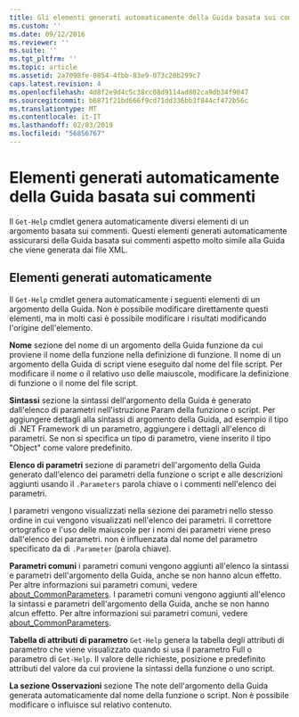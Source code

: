 ```yaml
---
title: Gli elementi generati automaticamente della Guida basata sui commenti | Microsoft Docs
ms.custom: ''
ms.date: 09/12/2016
ms.reviewer: ''
ms.suite: ''
ms.tgt_pltfrm: ''
ms.topic: article
ms.assetid: 2a7098fe-0854-4fbb-83e9-073c20b299c7
caps.latest.revision: 4
ms.openlocfilehash: 4d8f2e9d4c5c38cc08d9114ad802ca9db34f9047
ms.sourcegitcommit: b6871f21bd666f9cd71dd336bb3f844cf472b56c
ms.translationtype: MT
ms.contentlocale: it-IT
ms.lasthandoff: 02/03/2019
ms.locfileid: "56856767"
---
```

# <a name="autogenerated-elements-of-comment-based-help"></a>Elementi generati automaticamente della Guida basata sui commenti

Il `Get-Help` cmdlet genera automaticamente diversi elementi di un argomento basata sui commenti. Questi elementi generati automaticamente assicurarsi della Guida basata sui commenti aspetto molto simile alla Guida che viene generata dai file XML.

## <a name="autogenerated-elements"></a>Elementi generati automaticamente

Il `Get-Help` cmdlet genera automaticamente i seguenti elementi di un argomento della Guida. Non è possibile modificare direttamente questi elementi, ma in molti casi è possibile modificare i risultati modificando l'origine dell'elemento.

**Nome** sezione del nome di un argomento della Guida funzione da cui proviene il nome della funzione nella definizione di funzione. Il nome di un argomento della Guida di script viene eseguito dal nome del file script. Per modificare il nome o il relativo uso delle maiuscole, modificare la definizione di funzione o il nome del file script.

**Sintassi** sezione la sintassi dell'argomento della Guida è generato dall'elenco di parametri nell'istruzione Param della funzione o script. Per aggiungere dettagli alla sintassi di argomento della Guida, ad esempio il tipo di .NET Framework di un parametro, aggiungere i dettagli all'elenco di parametri. Se non si specifica un tipo di parametro, viene inserito il tipo "Object" come valore predefinito.

**Elenco di parametri** sezione di parametri dell'argomento della Guida generato dall'elenco dei parametri della funzione o script e alle descrizioni aggiunti usando il `.Parameters` parola chiave o i commenti nell'elenco dei parametri.

I parametri vengono visualizzati nella sezione dei parametri nello stesso ordine in cui vengono visualizzati nell'elenco dei parametri. Il correttore ortografico e l'uso delle maiuscole per i nomi dei parametri viene preso dall'elenco dei parametri. non è influenzata dal nome del parametro specificato da di `.Parameter` (parola chiave).

**Parametri comuni** i parametri comuni vengono aggiunti all'elenco la sintassi e parametri dell'argomento della Guida, anche se non hanno alcun effetto. Per altre informazioni sui parametri comuni, vedere [about_CommonParameters](/powershell/module/microsoft.powershell.core/about/about_commonparameters).
I parametri comuni vengono aggiunti all'elenco la sintassi e parametri dell'argomento della Guida, anche se non hanno alcun effetto. Per altre informazioni sui parametri comuni, vedere [about_CommonParameters](/powershell/module/microsoft.powershell.core/about/about_commonparameters).

**Tabella di attributi di parametro** 
 `Get-Help` genera la tabella degli attributi di parametro che viene visualizzato quando si usa il parametro Full o parametro di `Get-Help`. Il valore delle richieste, posizione e predefinito attributi del valore da cui proviene la sintassi della funzione o uno script.

**La sezione Osservazioni** sezione The note dell'argomento della Guida generata automaticamente dal nome della funzione o script. Non è possibile modificare o influisce sul relativo contenuto.
